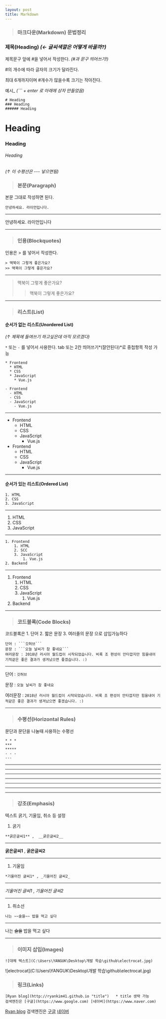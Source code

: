 ```yaml
---
layout: post
title: Markdown
---
```


> ### 마크다운(Markdown) 문법정리

### 제목(Heading)       *(← 글씨색깔은 어떻게 바꿀까?)*

제목문구 앞에 #을 넣어서 작성한다. *(#과 문구 띄어쓰기!)*

#의 개수에 따라 글자의 크기가 달라진다.

최대 6개까지이며 #개수가 많을수록 크기는 작아진다.

예시_ *(``` + enter 로 아래에 상자 만들었음)*

```
# Heading
### Heading
###### Heading
```
# Heading
### Heading
###### Heading



*(↑ 이 수평선은 --- 넣으면됨)*



> ### 본문(Paragraph)

본문 그대로 작성하면 된다.

```
안녕하세요. 라이언입니다.
```

------

안녕하세요. 라이언입니다

------



> ### 인용(Blockquotes)

인용은 > 를 넣어서 작성한다.

```
> 맥북이 그렇게 좋은가요? 
>> 맥북이 그렇게 좋은가요?
```

------

> 맥북이 그렇게 좋은가요?
>
> > 맥북이 그렇게 좋은가요?

------



> ### 리스트(List)

#### 순서가 없는 리스트(Unordered List)

*(↑ 제목에 들여쓰기 하고싶은데 아직 모르겠다)*

```*``` 또는 ```-``` 를 넣어서 사용한다.  tab 또는 2칸 띄어쓰기*(잘안된다)*로 중첩항목 작성 가능

```
* Frontend
  * HTML
  * CSS
  * JavaScript
    * Vue.js
     
- Frontend
  - HTML
  - CSS
  - JavaScript
    - Vue.js
```

------

- Frontend
  - HTML
  - CSS
  - JavaScript
    - Vue.js
- Frontend
  - HTML
  - CSS
  - JavaScript
    - Vue.js

------

#### 순서가 있는 리스트(Ordered List)

```
1. HTML
2. CSS
3. JavaScript
```

------

1. HTML
2. CSS
3. JavaScript

------

```
1. Frontend
	1. HTML
	2. SCC
	3. JavaScript
		1. Vue.js
2. Backend
```

------

1. Frontend
   1. HTML
   2. CSS
   3. JavaScript
      1. Vue.js
2. Backend

------

> ### 코드블록(Code Blocks)

코드블록은 1. 단어 2. 짧은 문장 3. 여러줄의 문장 으로 삽입가능하다

```
단어 : ```깃허브```
문장 : ```오늘 날씨가 참 좋네요```
여러문장 : 2018년 러시아 월드컵이 시작되었습니다. 비록 조 편성이 안타깝지만 힘을내어 기적같은 좋은 결과가 생겨났으면 좋겠습니다. :)
```

------

단어 : ```깃허브```

문장 : ```오늘 날씨가 참 좋네요```

여러문장 : ```2018년 러시아 월드컵이 시작되었습니다. 비록 조 편성이 안타깝지만 힘을내어 기적같은 좋은 결과가 생겨났으면 좋겠습니다. :)  ```

------

> ### 수평선(Horizontal Rules)

문단과 문단을 나눌때 사용하는 수평선

```
* * *
***
*****
- - -
---
```

------

------

------

------

------

------

------

> ### 강조(Emphasis)

텍스트 굵기, 기울임, 취소 등 설정

1. 굵기

```
**굵은글씨1** ,  __굵은글씨2__
```

------

**굵은글씨1**  ,  __굵은글씨2__

------

1. 기울임

```
*기울어진 글씨1* , _기울어진 글씨2_
```

------

*기울어진 글씨1* , _기울어진 글씨2_

------

1. 취소선

```
나는 ~~술을~~ 밥을 먹고 싶다
```

------

나는 ~~술을~~ 밥을 먹고 싶다

------

> ### 이미지 삽입(Images)

```
![대체 텍스트](C:\Users\YANGUK\Desktop\개발 학습\github\electrocat.jpg)
```

![electrocat](C:\Users\YANGUK\Desktop\개발 학습\github\electrocat.jpg)

> ### 링크(Links)

```
[Ryan blog](http://ryankim41.github.io "title")   * title 생략 가능
검색엔진은 [구글](https://www.google.com) [네이버](https://www.naver.com)
```

[Ryan blog](http://ryankim41.github.io "title")
검색엔진은 [구글](https://www.google.com) [네이버](https://www.naver.com)
